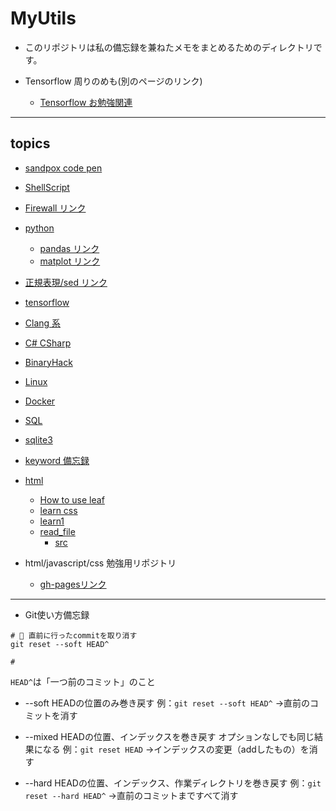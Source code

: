 # MyUtils

- このリポジトリは私の備忘録を兼ねたメモをまとめるためのディレクトリです。

- Tensorflow 周りのめも(別のページのリンク)
  - [Tensorflow お勉強関連](https://puppies-jp.github.io/TensorflowDevLearn/)

---

## topics

- [sandpox code pen](sandbox)
- [ShellScript](ShellScript)
- [Firewall リンク](FireWall/Firewall)
- [python](Python)
  - [pandas リンク](Python/pandas/pandas_tuto)
  - [matplot リンク](Python/pandas/matplot)
- [正規表現/sed リンク](RegExp/regularExpression)
- [tensorflow](tensorflow)
- [Clang 系](Clang)
- [C# CSharp](CSharp)
- [BinaryHack](BinaryHack)
- [Linux](Linux)
- [Docker](Docker)
- [SQL](SQL)
- [sqlite3](sqlite3)
- [keyword 備忘録](keywords)
- [html](html)
  - [How to use leaf](html/leaf/leaf.html)
  - [learn css](html/LearnCss/LearnCss.html)
  - [learn1](html/learn1)
  - [read_file](html/read_loc_xml)
    - [src](https://github.com/puppies-jp/MyUtils/tree/gh-pages/html)

- html/javascript/css 勉強用リポジトリ  
  - [gh-pagesリンク](https://puppies-jp.github.io/LearnHtml/)

---

- Git使い方備忘録

```shell
# 🌟 直前に行ったcommitを取り消す
git reset --soft HEAD^

# 
```

`HEAD^`は「一つ前のコミット」のこと

- --soft
  HEADの位置のみ巻き戻す
  例：`git reset --soft HEAD^` →直前のコミットを消す

- --mixed
  HEADの位置、インデックスを巻き戻す
  オプションなしでも同じ結果になる
  例：`git reset HEAD` →インデックスの変更（addしたもの）を消す

- --hard
  HEADの位置、インデックス、作業ディレクトリを巻き戻す
  例：`git reset --hard HEAD^` →直前のコミットまですべて消す
